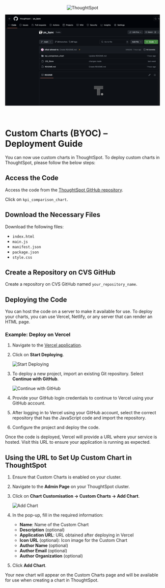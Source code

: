 <p align="center">
    <img src="https://raw.githubusercontent.com/thoughtspot/visual-embed-sdk/main/static/doc-images/images/TS-Logo-black-no-bg.svg" width=120 align="center" alt="ThoughtSpot" />
</p>

![test!](https://github.com/thoughtspot/ps_byoc/blob/main/kpi_comparison_chart/images/TS%20Github%20Repository.png)

<br/>

# Custom Charts (BYOC) – Deployment Guide

You can now use custom charts in ThoughtSpot. To deploy custom charts in ThoughtSpot, please follow the below steps:

## Access the Code

Access the code from the [ThoughtSpot GitHub repository](https://github.com/thoughtspot/ts-chart-sdk).

Click on `kpi_comparison_chart`.

## Download the Necessary Files

Download the following files:
- `index.html`
- `main.js`
- `manifest.json`
- `package.json`
- `style.css`

## Create a Repository on CVS GitHub

Create a repository on CVS GitHub named `your_repository_name`.

## Deploying the Code

You can host the code on a server to make it available for use. To deploy your charts, you can use Vercel, Netlify, or any server that can render an HTML page.

### Example: Deploy on Vercel

1. Navigate to the [Vercel application](https://vercel.com/).
2. Click on **Start Deploying**.

    ![Start Deploying](https://raw.githubusercontent.com/thoughtspot/visual-embed-sdk/main/static/doc-images/images/start-deploying.png)

3. To deploy a new project, import an existing Git repository. Select **Continue with GitHub**.

    ![Continue with GitHub](https://raw.githubusercontent.com/thoughtspot/visual-embed-sdk/main/static/doc-images/images/continue-with-github.png)

4. Provide your GitHub login credentials to continue to Vercel using your GitHub account.
5. After logging in to Vercel using your GitHub account, select the correct repository that has the JavaScript code and import the repository.
6. Configure the project and deploy the code.

Once the code is deployed, Vercel will provide a URL where your service is hosted. Visit this URL to ensure your application is running as expected.

## Using the URL to Set Up Custom Chart in ThoughtSpot

1. Ensure that Custom Charts is enabled on your cluster.
2. Navigate to the **Admin Page** on your ThoughtSpot cluster.
3. Click on **Chart Customisation → Custom Charts → Add Chart**.

    ![Add Chart](https://raw.githubusercontent.com/thoughtspot/visual-embed-sdk/main/static/doc-images/images/add-chart.png)

4. In the pop-up, fill in the required information:
    - **Name**: Name of the Custom Chart
    - **Description** (optional)
    - **Application URL**: URL obtained after deploying in Vercel
    - **Icon URL** (optional): Icon image for the Custom Chart
    - **Author Name** (optional)
    - **Author Email** (optional)
    - **Author Organization** (optional)

5. Click **Add Chart**.
   
Your new chart will appear on the Custom Charts page and will be available for use when creating a chart in ThoughtSpot.
